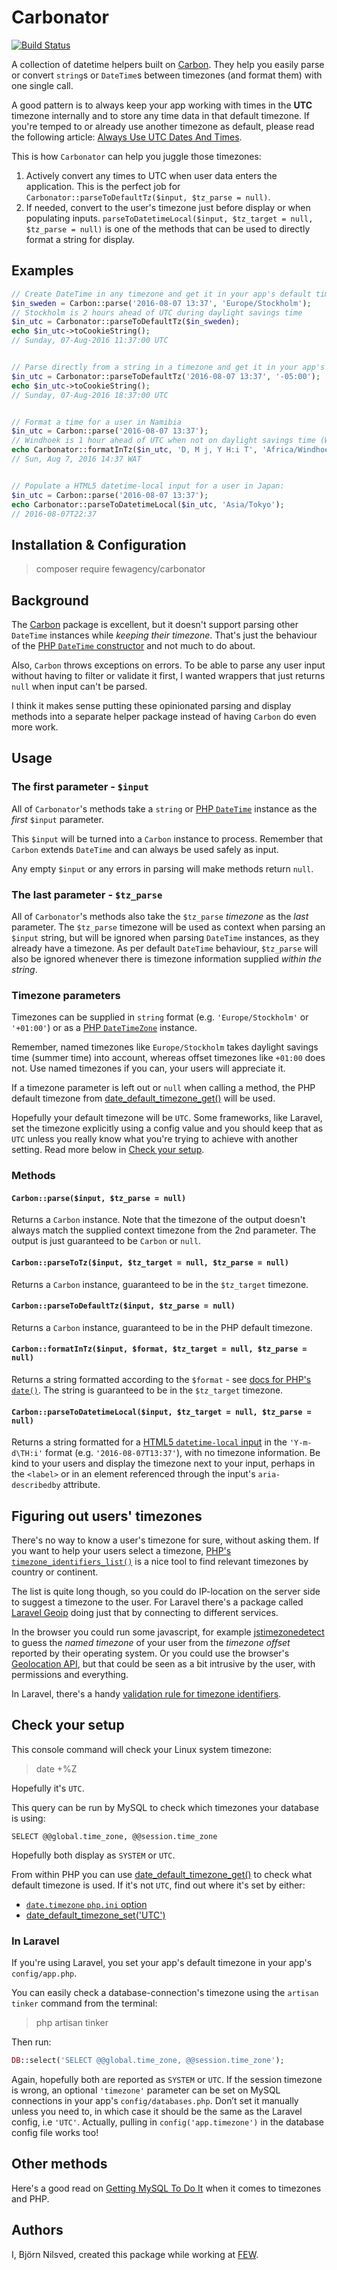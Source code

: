 # Carbonator

[![Build Status](https://travis-ci.org/bjuppa/carbonator.svg?branch=master)](https://travis-ci.org/bjuppa/carbonator)

A collection of datetime helpers built on [Carbon](http://carbon.nesbot.com).
They help you easily parse or convert `string`s or `DateTime`s between timezones (and format them) with one single call.

A good pattern is to always keep your app working with times in the **UTC** timezone internally
and to store any time data in that default timezone.
If you're temped to or already use another timezone as default, please read the following article:
[Always Use UTC Dates And Times](https://medium.com/@kylekatarnls/always-use-utc-dates-and-times-8a8200ca3164).

This is how `Carbonator` can help you juggle those timezones:

1. Actively convert any times to UTC when user data enters the application.
   This is the perfect job for `Carbonator::parseToDefaultTz($input, $tz_parse = null)`.
2. If needed, convert to the user's timezone just before display or when populating inputs.
   `parseToDatetimeLocal($input, $tz_target = null, $tz_parse = null)`
   is one of the methods that can be used to directly format a string for display.

## Examples

```php
// Create DateTime in any timezone and get it in your app's default timezone:
$in_sweden = Carbon::parse('2016-08-07 13:37', 'Europe/Stockholm');
// Stockholm is 2 hours ahead of UTC during daylight savings time
$in_utc = Carbonator::parseToDefaultTz($in_sweden);
echo $in_utc->toCookieString();
// Sunday, 07-Aug-2016 11:37:00 UTC


// Parse directly from a string in a timezone and get it in your app's default timezone:
$in_utc = Carbonator::parseToDefaultTz('2016-08-07 13:37', '-05:00');
echo $in_utc->toCookieString();
// Sunday, 07-Aug-2016 18:37:00 UTC


// Format a time for a user in Namibia
$in_utc = Carbon::parse('2016-08-07 13:37');
// Windhoek is 1 hour ahead of UTC when not on daylight savings time (WAT: West Africa Time)
echo Carbonator::formatInTz($in_utc, 'D, M j, Y H:i T', 'Africa/Windhoek');
// Sun, Aug 7, 2016 14:37 WAT


// Populate a HTML5 datetime-local input for a user in Japan:
$in_utc = Carbon::parse('2016-08-07 13:37');
echo Carbonator::parseToDatetimeLocal($in_utc, 'Asia/Tokyo');
// 2016-08-07T22:37
```

## Installation & Configuration

> composer require fewagency/carbonator

## Background

The [Carbon](http://carbon.nesbot.com) package is excellent,
but it doesn't support parsing other `DateTime` instances while _keeping their timezone_.
That's just the behaviour of the [PHP `DateTime` constructor](http://php.net/manual/en/datetime.construct.php)
and not much to do about.

Also, `Carbon` throws exceptions on errors.
To be able to parse any user input without having to filter or validate it first,
I wanted wrappers that just returns `null` when input can't be parsed.

I think it makes sense putting these opinionated parsing and display methods into a separate
helper package instead of having `Carbon` do even more work.

## Usage

### The first parameter - `$input`

All of `Carbonator`'s methods take a `string` or
[PHP `DateTime`](http://php.net/manual/en/class.datetime.php)
instance as the _first_ `$input` parameter.

This `$input` will be turned into a `Carbon` instance to process.
Remember that `Carbon` extends `DateTime` and can always be used safely as input.

Any empty `$input` or any errors in parsing will make methods return `null`.

### The last parameter - `$tz_parse`

All of `Carbonator`'s methods also take the `$tz_parse` _timezone_ as the _last_ parameter.
The `$tz_parse` timezone will be used as context when parsing an `$input` string,
but will be ignored when parsing `DateTime` instances, as they already have a timezone.
As per default `DateTime` behaviour, `$tz_parse` will also be ignored whenever there is timezone
information supplied _within the string_.

### Timezone parameters

Timezones can be supplied in `string` format (e.g. `'Europe/Stockholm'` or `'+01:00'`) or as a
[PHP `DateTimeZone`](http://php.net/manual/en/class.datetimezone.php) instance.

Remember, named timezones like `Europe/Stockholm` takes daylight savings time (summer time)
into account, whereas offset timezones like `+01:00` does not.
Use named timezones if you can, your users will appreciate it.

If a timezone parameter is left out or `null` when calling a method,
the PHP default timezone from
[date_default_timezone_get()](http://php.net/manual/en/function.date-default-timezone-get.php)
will be used.

Hopefully your default timezone will be `UTC`.
Some frameworks, like Laravel, set the timezone explicitly using a config value
and you should keep that as `UTC` unless you really know what you're trying to achieve with
another setting.
Read more below in [Check your setup](#checkyoursetup).

### Methods

#### `Carbon::parse($input, $tz_parse = null)`

Returns a `Carbon` instance.
Note that the timezone of the output doesn't always match the supplied context timezone
from the 2nd parameter. The output is just guaranteed to be `Carbon` or `null`.

#### `Carbon::parseToTz($input, $tz_target = null, $tz_parse = null)`

Returns a `Carbon` instance, guaranteed to be in the `$tz_target` timezone.

#### `Carbon::parseToDefaultTz($input, $tz_parse = null)`

Returns a `Carbon` instance, guaranteed to be in the PHP default timezone.

#### `Carbon::formatInTz($input, $format, $tz_target = null, $tz_parse = null)`

Returns a string formatted according to the `$format` - see [docs for PHP's `date()`](http://php.net/manual/en/function.date.php).
The string is guaranteed to be in the `$tz_target` timezone.

#### `Carbon::parseToDatetimeLocal($input, $tz_target = null, $tz_parse = null)`

Returns a string formatted for a
[HTML5 `datetime-local` input](https://developer.mozilla.org/en-US/docs/Web/HTML/Element/input/datetime-local)
in the `'Y-m-d\TH:i'` format (e.g. `'2016-08-07T13:37'`), with no timezone information.
Be kind to your users and display the timezone next to your input, perhaps in the `<label>`
or in an element referenced through the input's `aria-describedby` attribute.

## Figuring out users' timezones

There's no way to know a user's timezone for sure, without asking them.
If you want to help your users select a timezone,
[PHP's `timezone_identifiers_list()`](http://php.net/manual/en/function.timezone-identifiers-list.php)
is a nice tool to find relevant timezones by country or continent.

The list is quite long though, so you could do IP-location on the server side to suggest a timezone to the user.
For Laravel there's a package called [Laravel Geoip](http://lyften.com/projects/laravel-geoip/) doing just that
by connecting to different services.

In the browser you could run some javascript, for example
[jstimezonedetect](https://www.npmjs.com/package/jstimezonedetect)
to guess the _named timezone_ of your user from the _timezone offset_ reported by their operating system.
Or you could use the browser's [Geolocation API](https://developer.mozilla.org/en-US/docs/Web/API/Geolocation_API),
but that could be seen as a bit intrusive by the user, with permissions and everything.

In Laravel, there's a handy [validation rule for timezone identifiers](https://laravel.com/docs/validation#rule-timezone).

## Check your setup

This console command will check your Linux system timezone:

> date +%Z

Hopefully it's `UTC`.

This query can be run by MySQL to check which timezones your database is using:

```mysql
SELECT @@global.time_zone, @@session.time_zone
```

Hopefully both display as `SYSTEM` or `UTC`.

From within PHP you can use
[date_default_timezone_get()](http://php.net/manual/en/function.date-default-timezone-get.php)
to check what default timezone is used.
If it's not `UTC`, find out where it's set by either:

- [`date.timezone` `php.ini` option](http://php.net/manual/en/datetime.configuration.php#ini.date.timezone)
- [date_default_timezone_set('UTC')](http://php.net/manual/en/function.date-default-timezone-set.php)

### In Laravel

If you're using Laravel, you set your app's default timezone in your app's `config/app.php`.

You can easily check a database-connection's timezone using the `artisan tinker` command from the terminal:

> php artisan tinker

Then run:

```php
DB::select('SELECT @@global.time_zone, @@session.time_zone');
```

Again, hopefully both are reported as `SYSTEM` or `UTC`.
If the session timezone is wrong, an optional `'timezone'` parameter can be set on MySQL connections
in your app's `config/databases.php`.
Don’t set it manually unless you need to, in which case it should be the same as the
Laravel config, i.e `'UTC'`.
Actually, pulling in `config('app.timezone')` in the database config file works too!

## Other methods

Here's a good read on [Getting MySQL To Do It](https://www.mettle.io/blog/post/mysql-php-timezone/) when it comes to timezones and PHP.

## Authors

I, Björn Nilsved, created this package while working at [FEW](http://fewagency.se).
